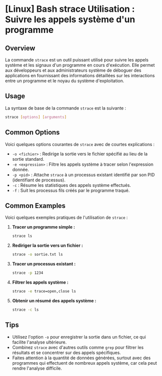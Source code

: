 # [Linux] Bash strace Utilisation : Suivre les appels système d'un programme

## Overview
La commande `strace` est un outil puissant utilisé pour suivre les appels système et les signaux d'un programme en cours d'exécution. Elle permet aux développeurs et aux administrateurs système de déboguer des applications en fournissant des informations détaillées sur les interactions entre un programme et le noyau du système d'exploitation.

## Usage
La syntaxe de base de la commande `strace` est la suivante :

```bash
strace [options] [arguments]
```

## Common Options
Voici quelques options courantes de `strace` avec de courtes explications :

- `-o <fichier>` : Redirige la sortie vers le fichier spécifié au lieu de la sortie standard.
- `-e <expression>` : Filtre les appels système à tracer selon l'expression donnée.
- `-p <pid>` : Attache `strace` à un processus existant identifié par son PID (identifiant de processus).
- `-c` : Résume les statistiques des appels système effectués.
- `-f` : Suit les processus fils créés par le programme traqué.

## Common Examples
Voici quelques exemples pratiques de l'utilisation de `strace` :

1. **Tracer un programme simple :**
   ```bash
   strace ls
   ```

2. **Rediriger la sortie vers un fichier :**
   ```bash
   strace -o sortie.txt ls
   ```

3. **Tracer un processus existant :**
   ```bash
   strace -p 1234
   ```

4. **Filtrer les appels système :**
   ```bash
   strace -e trace=open,close ls
   ```

5. **Obtenir un résumé des appels système :**
   ```bash
   strace -c ls
   ```

## Tips
- Utilisez l'option `-o` pour enregistrer la sortie dans un fichier, ce qui facilite l'analyse ultérieure.
- Combinez `strace` avec d'autres outils comme `grep` pour filtrer les résultats et se concentrer sur des appels spécifiques.
- Faites attention à la quantité de données générées, surtout avec des programmes qui effectuent de nombreux appels système, car cela peut rendre l'analyse difficile.